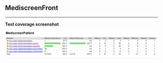 ## MediscreenFront

---

**Test coverage screenshot** 

![TestScreenshot](resourcesreadme/MediscreenPatientTestScreenshot.png)
